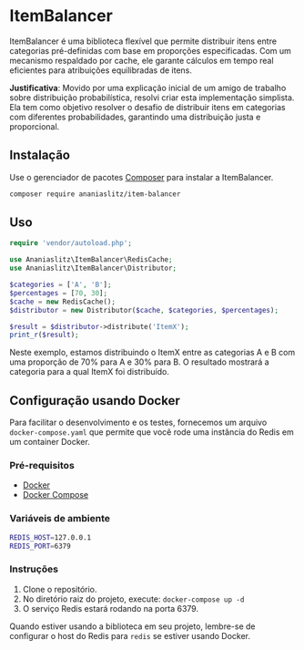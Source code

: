 # ItemBalancer

ItemBalancer é uma biblioteca flexível que permite distribuir itens entre categorias pré-definidas com base em proporções especificadas. Com um mecanismo respaldado por cache, ele garante cálculos em tempo real eficientes para atribuições equilibradas de itens.

**Justificativa**: Movido por uma explicação inicial de um amigo de trabalho sobre distribuição probabilística, resolvi criar esta implementação simplista. Ela tem como objetivo resolver o desafio de distribuir itens em categorias com diferentes probabilidades, garantindo uma distribuição justa e proporcional.


## Instalação

Use o gerenciador de pacotes [Composer](https://getcomposer.org/) para instalar a ItemBalancer.

```bash
composer require ananiaslitz/item-balancer
```

## Uso

```php 
require 'vendor/autoload.php';

use Ananiaslitz\ItemBalancer\RedisCache;
use Ananiaslitz\ItemBalancer\Distributor;

$categories = ['A', 'B'];
$percentages = [70, 30];
$cache = new RedisCache();
$distributor = new Distributor($cache, $categories, $percentages);

$result = $distributor->distribute('ItemX');
print_r($result);
```

Neste exemplo, estamos distribuindo o ItemX entre as categorias A e B com uma proporção de 70% para A e 30% para B. O resultado mostrará a categoria para a qual ItemX foi distribuído.

## Configuração usando Docker

Para facilitar o desenvolvimento e os testes, fornecemos um arquivo `docker-compose.yaml` que permite que você rode uma instância do Redis em um container Docker.

### Pré-requisitos
- [Docker](https://docs.docker.com/get-docker/)
- [Docker Compose](https://docs.docker.com/compose/install/)

### Variáveis de ambiente
```bash
REDIS_HOST=127.0.0.1
REDIS_PORT=6379
```

### Instruções
1. Clone o repositório.
2. No diretório raiz do projeto, execute: `docker-compose up -d`
3. O serviço Redis estará rodando na porta 6379.

Quando estiver usando a biblioteca em seu projeto, lembre-se de configurar o host do Redis para `redis` se estiver usando Docker.
